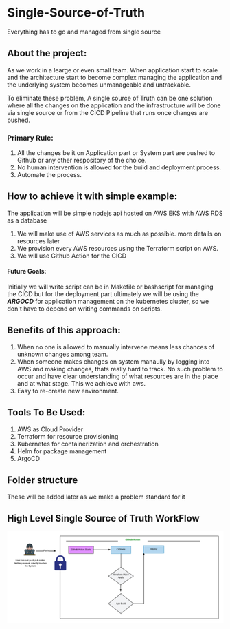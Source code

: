 # Single-Source-of-Truth
Everything has to go and managed from single source

## About the project:
As we work in a learge or even small team. When application start to scale and the architecture start to become complex managing the application and the underlying system becomes unmanageable and untrackable. 

To eliminate these problem, A single source of Truth can be one solution where all the changes on the application and the infrastructure will be done via single source or from the CICD Pipeline that runs once changes are pushed. 

### Primary Rule:
1. All the changes be it on Application part or System part are pushed to Github or any other respository of the choice.
2. No human intervention is allowed for the build and deployment process.
3. Automate the process.


## How to achieve it with simple example:
The application will be simple nodejs api hosted on AWS EKS with AWS RDS as a database

1. We will make use of AWS services as much as possible. more details on resources later
2. We provision every AWS resources using the Terraform script on AWS. 
3. We will use Github Action for the CICD 

#### Future Goals:
Initially we will write script can be in Makefile or bashscript for managing the CICD but for the deployment part ultimately we will be using the ***ARGOCD*** for application management on the kubernetes cluster, so we don't have to depend on writing commands on scripts.

## Benefits of this approach:
1. When no one is allowed to manually intervene means less chances of unknown changes among team.
2. When someone makes changes on system manaully by logging into AWS and making changes, thats really hard to track. No such problem to occur and have clear understanding of what resources are in the place and at what stage. This we achieve with aws. 
3. Easy to re-create new environment. 

## Tools To Be Used:
1. AWS as Cloud Provider
2. Terraform for resource provisioning
3. Kubernetes for containerization and orchestration
4. Helm for package management
5. ArgoCD

## Folder structure
These will be added later as we make a problem standard for it

## High Level Single Source of Truth WorkFlow
![alt text](https://github.com/taragurung/single-source-of-truth/blob/main/ssot.png)
